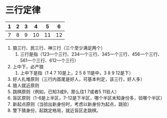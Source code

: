 # 三行定律

|  1   |  2   |  3   |  4   |  5   |  6   |
| :--: | :--: | :--: | :--: | :--: | :--: |
|  7   |  8   |  9   |  10  |  11  |  12  |

1. 狼三行、民三行、神三行（三个至少满足两个）
   1. 三行是指（123一个三行、234一个三行、345一个三行、456一个三行、561一个三行、612一个三行）
2. 上中下，必产狼
   1. 上中下是指（1 4 7 10是上，2 5 8 11是中，3 8 9 12是下）
3. 好人扎堆原则（三行内首尾是好人，可基本判定，该三行，好人多）
4. 狼人就近原则
5. 跳棋原则（例如，已知3或9，那么往1 7或者5 11验人）
6. 盲区原则（1-6是上半区，7-12是下半区，哪个半区未知身份多，验哪个半区）
7. 新起点原则（当验出新身份时，考虑以新身份为起点，跳验）
8. 警下猜身份，起跳定格局，就近盲区走跳棋。

